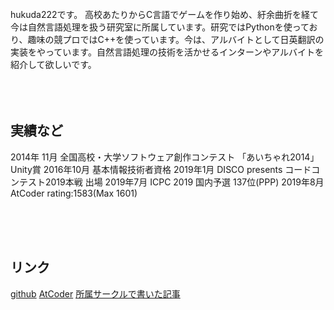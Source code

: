 <br>
hukuda222です。
高校あたりからC言語でゲームを作り始め、紆余曲折を経て今は自然言語処理を扱う研究室に所属しています。研究ではPythonを使っており、趣味の競プロではC++を使っています。今は、アルバイトとして日英翻訳の実装をやっています。自然言語処理の技術を活かせるインターンやアルバイトを紹介して欲しいです。

<br>
<br>
<br>
<br>

## 実績など
2014年 11月 全国高校・大学ソフトウェア創作コンテスト 「あいちゃれ2014」 Unity賞
2016年10月 基本情報技術者資格
2019年1月 DISCO presents コードコンテスト2019本戦 出場
2019年7月 ICPC 2019 国内予選 137位(PPP)
2019年8月 AtCoder rating:1583(Max 1601)

<br>
<br>
<br>

## リンク
[github](https://github.com/hukuda222)
[AtCoder](https://atcoder.jp/users/grayf)
[所属サークルで書いた記事](https://trap.jp/author/hukuda222/)
